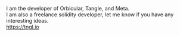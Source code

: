 I am the developer of Orbicular, Tangle, and Meta.<br>
I am also a freelance solidity developer, let me know if you have any interesting ideas.<br>
https://tngl.io
